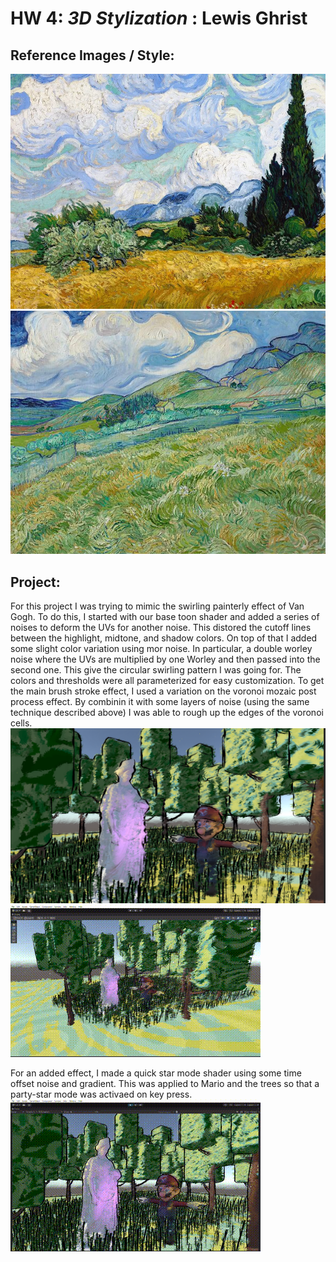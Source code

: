 # HW 4: *3D Stylization* : Lewis Ghrist

## Reference Images / Style:
![img1](ImageRef1.webp)
![img2](ImageRef2.jpg)

## Project:
For this project I was trying to mimic the swirling painterly effect of Van Gogh. To do this, I started with our base toon shader and added a series of noises to deform the UVs for another
noise. This distored the cutoff lines between the highlight, midtone, and shadow colors. On top of that I added some slight color variation using mor noise. In particular, a double worley noise
where the UVs are multiplied by one Worley and then passed into the second one. This give the circular swirling pattern I was going for. The colors and thresholds were all parameterized
for easy customization. To get the main brush stroke effect, I used a variation on the voronoi mozaic post process effect. By combinin it with some layers of noise (using the same technique
described above) I was able to rough up the edges of the voronoi cells.
![img3](Scene%20Image.png)
![DemoVid1](SceneDemo_Vid_V1.gif)

For an added effect, I made a quick star mode shader using some time offset noise and gradient. This was applied to Mario and the trees so that a party-star mode was activaed on key press.
![StarDemo](StarModeDemo_V1.gif)


